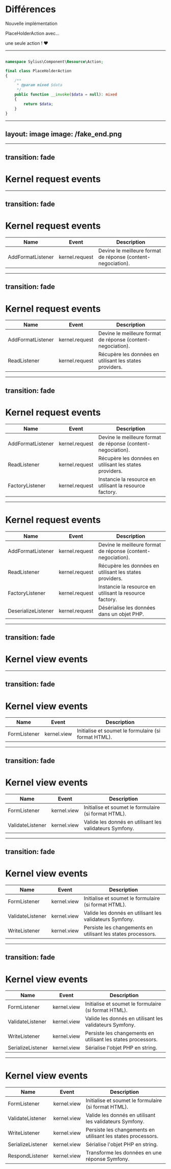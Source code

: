 # Différences

<v-clicks>

Nouvelle implémentation

PlaceHolderAction avec... 

une seule action ! ❤️

</v-clicks>

---

```php {all|9|11}

namespace Sylius\Component\Resource\Action;

final class PlaceHolderAction
{
    /**
     * @param mixed $data
     */
    public function __invoke($data = null): mixed
    {
        return $data;
    }
}

```

---
layout: image
image: /fake_end.png
---

---
transition: fade
---

# Kernel request events


---
transition: fade
---

# Kernel request events

| Name              | Event          | Description                                                  |                 
|-------------------|----------------|--------------------------------------------------------------|
| AddFormatListener | kernel.request | Devine le meilleure format de réponse (content-negociation). |

---
transition: fade
---

# Kernel request events

| Name              | Event          | Description                                                  |                 
|-------------------|----------------|--------------------------------------------------------------|
| AddFormatListener | kernel.request | Devine le meilleure format de réponse (content-negociation). |
| ReadListener      | kernel.request | Récupère les données en utilisant les states providers.      |

---
transition: fade
---

# Kernel request events

| Name              | Event          | Description                                                  |                 
|-------------------|----------------|--------------------------------------------------------------|
| AddFormatListener | kernel.request | Devine le meilleure format de réponse (content-negociation). |
| ReadListener      | kernel.request | Récupère les données en utilisant les states providers.      |
| FactoryListener   | kernel.request | Instancie la resource en utilisant la resource factory.      |

---

# Kernel request events

| Name                | Event          | Description                                                  |                 
|---------------------|----------------|--------------------------------------------------------------|
| AddFormatListener   | kernel.request | Devine le meilleure format de réponse (content-negociation). |
| ReadListener        | kernel.request | Récupère les données en utilisant les states providers.      |
| FactoryListener     | kernel.request | Instancie la resource en utilisant la resource factory.      |
| DeserializeListener | kernel.request | Désérialise les données dans un objet PHP.                   |

---
transition: fade
---

# Kernel view events

---
transition: fade
---

# Kernel view events

| Name              | Event       | Description                                          |                 
|-------------------|-------------|------------------------------------------------------|
| FormListener      | kernel.view | Initialise et soumet le formulaire (si format HTML). |

---
transition: fade
---

# Kernel view events

| Name              | Event       | Description                                             |                 
|-------------------|-------------|---------------------------------------------------------|
| FormListener      | kernel.view | Initialise et soumet le formulaire (si format HTML).    |
| ValidateListener  | kernel.view | Valide les donnés en utilisant les validateurs Symfony. |

---
transition: fade
---

# Kernel view events

| Name             | Event       | Description                                                  |                 
|------------------|-------------|--------------------------------------------------------------|
| FormListener     | kernel.view | Initialise et soumet le formulaire (si format HTML).         |
| ValidateListener | kernel.view | Valide les donnés en utilisant les validateurs Symfony.      |
| WriteListener    | kernel.view | Persiste les changements en utilisant les states processors. |

---
transition: fade
---

# Kernel view events

| Name              | Event       | Description                                                  |                 
|-------------------|-------------|--------------------------------------------------------------|
| FormListener      | kernel.view | Initialise et soumet le formulaire (si format HTML).         |
| ValidateListener  | kernel.view | Valide les donnés en utilisant les validateurs Symfony.      |
| WriteListener     | kernel.view | Persiste les changements en utilisant les states processors. |
| SerializeListener | kernel.view | Sérialise l'objet PHP en string.                             |

---

# Kernel view events

| Name              | Event       | Description                                                  |                 
|-------------------|-------------|--------------------------------------------------------------|
| FormListener      | kernel.view | Initialise et soumet le formulaire (si format HTML).         |
| ValidateListener  | kernel.view | Valide les donnés en utilisant les validateurs Symfony.      |
| WriteListener     | kernel.view | Persiste les changements en utilisant les states processors. |
| SerializeListener | kernel.view | Sérialise l'objet PHP en string.                             |
| RespondListener   | kernel.view | Transforme les données en une réponse Symfony.               |

